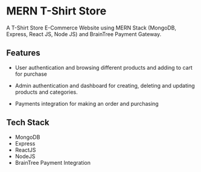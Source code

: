 
# MERN T-Shirt Store

A T-Shirt Store E-Commerce Website using MERN Stack (MongoDB, Express, React JS, Node JS) and BrainTree Payment Gateway.

## Features

 - User authentication and browsing different products and adding to cart for purchase

 - Admin authentication and dashboard for creating, deleting and updating products and categories.

 - Payments integration for making an order and purchasing
 
## Tech Stack

- MongoDB
- Express
- ReactJS
- NodeJS 
- BrainTree Payment Integration
